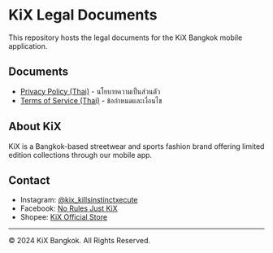 # KiX Legal Documents

This repository hosts the legal documents for the KiX Bangkok mobile application.

## Documents

- [Privacy Policy (Thai)](https://waramity.github.io/kix-legal/privacy-policy.html) - นโยบายความเป็นส่วนตัว
- [Terms of Service (Thai)](https://waramity.github.io/kix-legal/terms.html) - ข้อกำหนดและเงื่อนไข

## About KiX

KiX is a Bangkok-based streetwear and sports fashion brand offering limited edition collections through our mobile app.

## Contact

- Instagram: [@kix_killsinstinctxecute](https://www.instagram.com/kix_killsinstinctxecute/)
- Facebook: [No Rules Just KiX](https://www.facebook.com/norulesjustKiX/)
- Shopee: [KiX Official Store](https://s.shopee.co.th/6VEcNEnaAC)

---

© 2024 KiX Bangkok. All Rights Reserved.